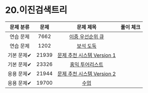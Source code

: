 # 20.이진검색트리

| 문제 분류  |  문제   |                            문제 제목                             | 풀이 체크 |
|:------:|:-----:|:------------------------------------------------------------:|:-----:|
| 연습 문제  | 7662  |      [이중 우선순위 큐](https://www.acmicpc.net/problem/7662)       |       |
| 연습 문제  | 1202  |        [보석 도둑](https://www.acmicpc.net/problem/1202)         |       |
| 기본 문제✔ | 21939 | [문제 추천 시스템 Version 1](https://www.acmicpc.net/problem/21939) |       |
| 기본 문제✔ | 23326 |      [홍익 투어리스트](https://www.acmicpc.net/problem/23326)       |       |
| 응용 문제✔ | 21944 | [문제 추천 시스템 Version 2](https://www.acmicpc.net/problem/21944) |       |
| 응용 문제✔ | 19700 |         [수업](https://www.acmicpc.net/problem/19700)          |       |                                   -                                   |